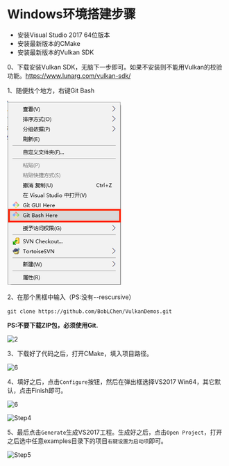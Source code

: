 

# Windows环境搭建步骤

- 安装Visual Studio 2017 64位版本
- 安装最新版本的CMake
- 安装最新版本的Vulkan SDK

0、下载安装Vulkan SDK，无脑下一步即可。如果不安装则不能用Vulkan的校验功能。https://www.lunarg.com/vulkan-sdk/

1、随便找个地方，右键Git Bash

![0](thumb/windows/0.png)

2、在那个黑框中输入（PS:没有--rescursive）

```git clone https://github.com/BobLChen/VulkanDemos.git```

**PS:不要下载ZIP包，必须使用Git.**



![2](thumb/windows/2.png)

3、下载好了代码之后，打开CMake，填入项目路径。



![6](thumb/windows/3.png)

4、填好之后，点击```Configure```按钮，然后在弹出框选择VS2017 Win64，其它默认，点击Finish即可。



![6](thumb/windows/4.png)

![Step4](thumb/windows/5.png)



5、最后点击```Generate```生成VS2017工程。生成好之后，点击```Open Project```，打开之后选中任意examples目录下的项目```右键设置为启动项```即可。

![Step5](thumb/windows/6.png)

